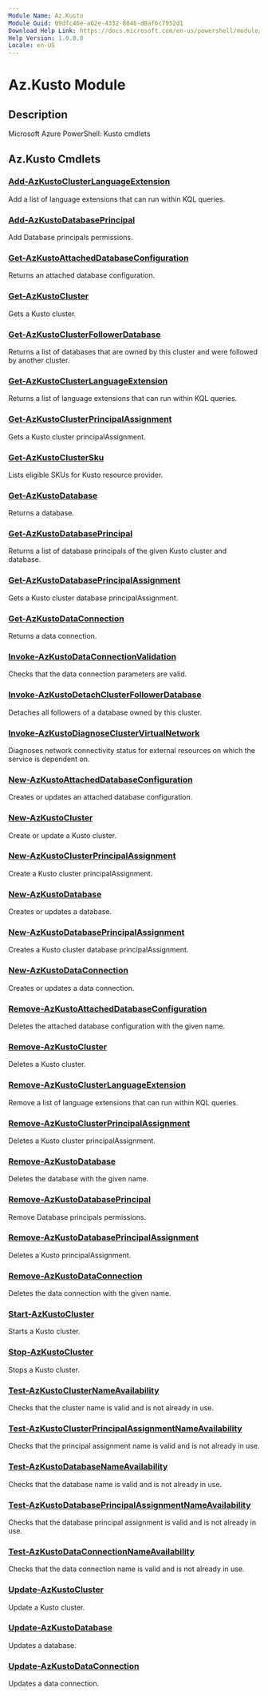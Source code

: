 ```yaml
---
Module Name: Az.Kusto
Module Guid: 09dfc46e-a62e-4332-8046-d8af6c7952d1
Download Help Link: https://docs.microsoft.com/en-us/powershell/module/az.kusto
Help Version: 1.0.0.0
Locale: en-US
---
```


# Az.Kusto Module
## Description
Microsoft Azure PowerShell: Kusto cmdlets

## Az.Kusto Cmdlets
### [Add-AzKustoClusterLanguageExtension](Add-AzKustoClusterLanguageExtension.md)
Add a list of language extensions that can run within KQL queries.

### [Add-AzKustoDatabasePrincipal](Add-AzKustoDatabasePrincipal.md)
Add Database principals permissions.

### [Get-AzKustoAttachedDatabaseConfiguration](Get-AzKustoAttachedDatabaseConfiguration.md)
Returns an attached database configuration.

### [Get-AzKustoCluster](Get-AzKustoCluster.md)
Gets a Kusto cluster.

### [Get-AzKustoClusterFollowerDatabase](Get-AzKustoClusterFollowerDatabase.md)
Returns a list of databases that are owned by this cluster and were followed by another cluster.

### [Get-AzKustoClusterLanguageExtension](Get-AzKustoClusterLanguageExtension.md)
Returns a list of language extensions that can run within KQL queries.

### [Get-AzKustoClusterPrincipalAssignment](Get-AzKustoClusterPrincipalAssignment.md)
Gets a Kusto cluster principalAssignment.

### [Get-AzKustoClusterSku](Get-AzKustoClusterSku.md)
Lists eligible SKUs for Kusto resource provider.

### [Get-AzKustoDatabase](Get-AzKustoDatabase.md)
Returns a database.

### [Get-AzKustoDatabasePrincipal](Get-AzKustoDatabasePrincipal.md)
Returns a list of database principals of the given Kusto cluster and database.

### [Get-AzKustoDatabasePrincipalAssignment](Get-AzKustoDatabasePrincipalAssignment.md)
Gets a Kusto cluster database principalAssignment.

### [Get-AzKustoDataConnection](Get-AzKustoDataConnection.md)
Returns a data connection.

### [Invoke-AzKustoDataConnectionValidation](Invoke-AzKustoDataConnectionValidation.md)
Checks that the data connection parameters are valid.

### [Invoke-AzKustoDetachClusterFollowerDatabase](Invoke-AzKustoDetachClusterFollowerDatabase.md)
Detaches all followers of a database owned by this cluster.

### [Invoke-AzKustoDiagnoseClusterVirtualNetwork](Invoke-AzKustoDiagnoseClusterVirtualNetwork.md)
Diagnoses network connectivity status for external resources on which the service is dependent on.

### [New-AzKustoAttachedDatabaseConfiguration](New-AzKustoAttachedDatabaseConfiguration.md)
Creates or updates an attached database configuration.

### [New-AzKustoCluster](New-AzKustoCluster.md)
Create or update a Kusto cluster.

### [New-AzKustoClusterPrincipalAssignment](New-AzKustoClusterPrincipalAssignment.md)
Create a Kusto cluster principalAssignment.

### [New-AzKustoDatabase](New-AzKustoDatabase.md)
Creates or updates a database.

### [New-AzKustoDatabasePrincipalAssignment](New-AzKustoDatabasePrincipalAssignment.md)
Creates a Kusto cluster database principalAssignment.

### [New-AzKustoDataConnection](New-AzKustoDataConnection.md)
Creates or updates a data connection.

### [Remove-AzKustoAttachedDatabaseConfiguration](Remove-AzKustoAttachedDatabaseConfiguration.md)
Deletes the attached database configuration with the given name.

### [Remove-AzKustoCluster](Remove-AzKustoCluster.md)
Deletes a Kusto cluster.

### [Remove-AzKustoClusterLanguageExtension](Remove-AzKustoClusterLanguageExtension.md)
Remove a list of language extensions that can run within KQL queries.

### [Remove-AzKustoClusterPrincipalAssignment](Remove-AzKustoClusterPrincipalAssignment.md)
Deletes a Kusto cluster principalAssignment.

### [Remove-AzKustoDatabase](Remove-AzKustoDatabase.md)
Deletes the database with the given name.

### [Remove-AzKustoDatabasePrincipal](Remove-AzKustoDatabasePrincipal.md)
Remove Database principals permissions.

### [Remove-AzKustoDatabasePrincipalAssignment](Remove-AzKustoDatabasePrincipalAssignment.md)
Deletes a Kusto principalAssignment.

### [Remove-AzKustoDataConnection](Remove-AzKustoDataConnection.md)
Deletes the data connection with the given name.

### [Start-AzKustoCluster](Start-AzKustoCluster.md)
Starts a Kusto cluster.

### [Stop-AzKustoCluster](Stop-AzKustoCluster.md)
Stops a Kusto cluster.

### [Test-AzKustoClusterNameAvailability](Test-AzKustoClusterNameAvailability.md)
Checks that the cluster name is valid and is not already in use.

### [Test-AzKustoClusterPrincipalAssignmentNameAvailability](Test-AzKustoClusterPrincipalAssignmentNameAvailability.md)
Checks that the principal assignment name is valid and is not already in use.

### [Test-AzKustoDatabaseNameAvailability](Test-AzKustoDatabaseNameAvailability.md)
Checks that the database name is valid and is not already in use.

### [Test-AzKustoDatabasePrincipalAssignmentNameAvailability](Test-AzKustoDatabasePrincipalAssignmentNameAvailability.md)
Checks that the database principal assignment is valid and is not already in use.

### [Test-AzKustoDataConnectionNameAvailability](Test-AzKustoDataConnectionNameAvailability.md)
Checks that the data connection name is valid and is not already in use.

### [Update-AzKustoCluster](Update-AzKustoCluster.md)
Update a Kusto cluster.

### [Update-AzKustoDatabase](Update-AzKustoDatabase.md)
Updates a database.

### [Update-AzKustoDataConnection](Update-AzKustoDataConnection.md)
Updates a data connection.


